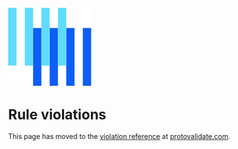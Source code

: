![The Buf logo](https://raw.githubusercontent.com/bufbuild/protovalidate/main/.github/buf-logo.svg)

# Rule violations

This page has moved to the [violation reference][violation-reference] at [protovalidate.com][protovalidate].

[buf]: https://buf.build
[protovalidate]: https://protovalidate.com/
[violation-reference]: https://protovalidate.com/reference/violations/
